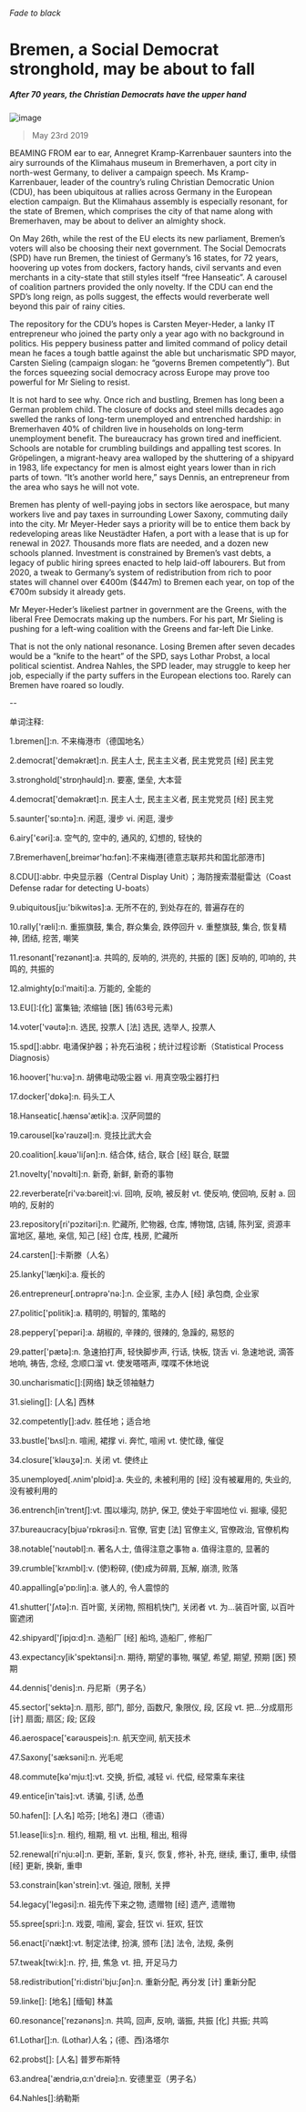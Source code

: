 ###### Fade to black
# Bremen, a Social Democrat stronghold, may be about to fall 
##### After 70 years, the Christian Democrats have the upper hand 
![image](images/20190525_eup501.jpg) 
> May 23rd 2019 
BEAMING FROM ear to ear, Annegret Kramp-Karrenbauer saunters into the airy surrounds of the Klimahaus museum in Bremerhaven, a port city in north-west Germany, to deliver a campaign speech. Ms Kramp-Karrenbauer, leader of the country’s ruling Christian Democratic Union (CDU), has been ubiquitous at rallies across Germany in the European election campaign. But the Klimahaus assembly is especially resonant, for the state of Bremen, which comprises the city of that name along with Bremerhaven, may be about to deliver an almighty shock. 
On May 26th, while the rest of the EU elects its new parliament, Bremen’s voters will also be choosing their next government. The Social Democrats (SPD) have run Bremen, the tiniest of Germany’s 16 states, for 72 years, hoovering up votes from dockers, factory hands, civil servants and even merchants in a city-state that still styles itself “free Hanseatic”. A carousel of coalition partners provided the only novelty. If the CDU can end the SPD’s long reign, as polls suggest, the effects would reverberate well beyond this pair of rainy cities. 
The repository for the CDU’s hopes is Carsten Meyer-Heder, a lanky IT entrepreneur who joined the party only a year ago with no background in politics. His peppery business patter and limited command of policy detail mean he faces a tough battle against the able but uncharismatic SPD mayor, Carsten Sieling (campaign slogan: he “governs Bremen competently”). But the forces squeezing social democracy across Europe may prove too powerful for Mr Sieling to resist. 
It is not hard to see why. Once rich and bustling, Bremen has long been a German problem child. The closure of docks and steel mills decades ago swelled the ranks of long-term unemployed and entrenched hardship: in Bremerhaven 40% of children live in households on long-term unemployment benefit. The bureaucracy has grown tired and inefficient. Schools are notable for crumbling buildings and appalling test scores. In Gröpelingen, a migrant-heavy area walloped by the shuttering of a shipyard in 1983, life expectancy for men is almost eight years lower than in rich parts of town. “It’s another world here,” says Dennis, an entrepreneur from the area who says he will not vote. 
Bremen has plenty of well-paying jobs in sectors like aerospace, but many workers live and pay taxes in surrounding Lower Saxony, commuting daily into the city. Mr Meyer-Heder says a priority will be to entice them back by redeveloping areas like Neustädter Hafen, a port with a lease that is up for renewal in 2027. Thousands more flats are needed, and a dozen new schools planned. Investment is constrained by Bremen’s vast debts, a legacy of public hiring sprees enacted to help laid-off labourers. But from 2020, a tweak to Germany’s system of redistribution from rich to poor states will channel over €400m ($447m) to Bremen each year, on top of the €700m subsidy it already gets. 
Mr Meyer-Heder’s likeliest partner in government are the Greens, with the liberal Free Democrats making up the numbers. For his part, Mr Sieling is pushing for a left-wing coalition with the Greens and far-left Die Linke. 
That is not the only national resonance. Losing Bremen after seven decades would be a “knife to the heart” of the SPD, says Lothar Probst, a local political scientist. Andrea Nahles, the SPD leader, may struggle to keep her job, especially if the party suffers in the European elections too. Rarely can Bremen have roared so loudly. 
-- 
 单词注释:
1.bremen[]:n. 不来梅港市（德国地名） 
2.democrat['demәkræt]:n. 民主人士, 民主主义者, 民主党党员 [经] 民主党 
3.stronghold['strɒŋhәuld]:n. 要塞, 堡垒, 大本营 
4.democrat['demәkræt]:n. 民主人士, 民主主义者, 民主党党员 [经] 民主党 
5.saunter['sɒ:ntә]:n. 闲逛, 漫步 vi. 闲逛, 漫步 
6.airy['єәri]:a. 空气的, 空中的, 通风的, 幻想的, 轻快的 
7.Bremerhaven[,breimәr'hɑ:fәn]:不来梅港[德意志联邦共和国北部港市] 
8.CDU[]:abbr. 中央显示器（Central Display Unit）；海防搜索潜艇雷达（Coast Defense radar for detecting U-boats） 
9.ubiquitous[ju:'bikwitәs]:a. 无所不在的, 到处存在的, 普遍存在的 
10.rally['ræli]:n. 重振旗鼓, 集合, 群众集会, 跌停回升 v. 重整旗鼓, 集合, 恢复精神, 团结, 挖苦, 嘲笑 
11.resonant['rezәnәnt]:a. 共鸣的, 反响的, 洪亮的, 共振的 [医] 反响的, 叩响的, 共鸣的, 共振的 
12.almighty[ɒ:l'maiti]:a. 万能的, 全能的 
13.EU[]:[化] 富集铀; 浓缩铀 [医] 铕(63号元素) 
14.voter['vәutә]:n. 选民, 投票人 [法] 选民, 选举人, 投票人 
15.spd[]:abbr. 电涌保护器；补充石油税；统计过程诊断（Statistical Process Diagnosis） 
16.hoover['hu:vә]:n. 胡佛电动吸尘器 vi. 用真空吸尘器打扫 
17.docker['dɒkә]:n. 码头工人 
18.Hanseatic[.hænsә'ætik]:a. 汉萨同盟的 
19.carousel[kә'rauzәl]:n. 竞技比武大会 
20.coalition[.kәuә'liʃәn]:n. 结合体, 结合, 联合 [经] 联合, 联盟 
21.novelty['nɒvәlti]:n. 新奇, 新鲜, 新奇的事物 
22.reverberate[ri'vә:bәreit]:vi. 回响, 反响, 被反射 vt. 使反响, 使回响, 反射 a. 回响的, 反射的 
23.repository[ri'pɔzitәri]:n. 贮藏所, 贮物器, 仓库, 博物馆, 店铺, 陈列室, 资源丰富地区, 墓地, 亲信, 知己 [经] 仓库, 栈房, 贮藏所 
24.carsten[]:卡斯滕（人名） 
25.lanky['læŋki]:a. 瘦长的 
26.entrepreneur[.ɒntrәprә'nә:]:n. 企业家, 主办人 [经] 承包商, 企业家 
27.politic['pɒlitik]:a. 精明的, 明智的, 策略的 
28.peppery['pepәri]:a. 胡椒的, 辛辣的, 很辣的, 急躁的, 易怒的 
29.patter['pætә]:n. 急速拍打声, 轻快脚步声, 行话, 快板, 饶舌 vi. 急速地说, 滴答地响, 祷告, 念经, 念顺口溜 vt. 使发嗒嗒声, 喋喋不休地说 
30.uncharismatic[]:[网络] 缺乏领袖魅力 
31.sieling[]: [人名] 西林 
32.competently[]:adv. 胜任地；适合地 
33.bustle['bʌsl]:n. 喧闹, 裙撑 vi. 奔忙, 喧闹 vt. 使忙碌, 催促 
34.closure['klәuʒә]:n. 关闭 vt. 使终止 
35.unemployed[.ʌnim'plɒid]:a. 失业的, 未被利用的 [经] 没有被雇用的, 失业的, 没有被利用的 
36.entrench[in'trentʃ]:vt. 围以壕沟, 防护, 保卫, 使处于牢固地位 vi. 掘壕, 侵犯 
37.bureaucracy[bjuә'rɒkrәsi]:n. 官僚, 官吏 [法] 官僚主义, 官僚政治, 官僚机构 
38.notable['nәutәbl]:n. 著名人士, 值得注意之事物 a. 值得注意的, 显著的 
39.crumble['krʌmbl]:v. (使)粉碎, (使)成为碎屑, 瓦解, 崩溃, 败落 
40.appalling[ә'pɒ:liŋ]:a. 骇人的, 令人震惊的 
41.shutter['ʃʌtә]:n. 百叶窗, 关闭物, 照相机快门, 关闭者 vt. 为...装百叶窗, 以百叶窗遮闭 
42.shipyard['ʃipjɑ:d]:n. 造船厂 [经] 船坞, 造船厂, 修船厂 
43.expectancy[ik'spektәnsi]:n. 期待, 期望的事物, 嘱望, 希望, 期望, 预期 [医] 预期 
44.dennis['denis]:n. 丹尼斯（男子名） 
45.sector['sektә]:n. 扇形, 部门, 部分, 函数尺, 象限仪, 段, 区段 vt. 把...分成扇形 [计] 扇面; 扇区; 段; 区段 
46.aerospace['єәrәuspeis]:n. 航天空间, 航天技术 
47.Saxony['sæksәni]:n. 光毛呢 
48.commute[kә'mju:t]:vt. 交换, 折偿, 减轻 vi. 代偿, 经常乘车来往 
49.entice[in'tais]:vt. 诱骗, 引诱, 怂恿 
50.hafen[]: [人名] 哈芬; [地名] 港口（德语） 
51.lease[li:s]:n. 租约, 租期, 租 vt. 出租, 租出, 租得 
52.renewal[ri'nju:әl]:n. 更新, 革新, 复兴, 恢复, 修补, 补充, 继续, 重订, 重申, 续借 [经] 更新, 换新, 重申 
53.constrain[kәn'strein]:vt. 强迫, 限制, 关押 
54.legacy['legәsi]:n. 祖先传下来之物, 遗赠物 [经] 遗产, 遗赠物 
55.spree[spri:]:n. 戏耍, 喧闹, 宴会, 狂饮 vi. 狂欢, 狂饮 
56.enact[i'nækt]:vt. 制定法律, 扮演, 颁布 [法] 法令, 法规, 条例 
57.tweak[twi:k]:n. 拧, 扭, 焦急 vt. 扭, 开足马力 
58.redistribution['ri:distri'bju:ʃәn]:n. 重新分配, 再分发 [计] 重新分配 
59.linke[]: [地名] [缅甸] 林盖 
60.resonance['rezәnәns]:n. 共鸣, 回声, 反响, 谐振, 共振 [化] 共振; 共鸣 
61.Lothar[]:n. (Lothar)人名；(德、西)洛塔尔 
62.probst[]: [人名] 普罗布斯特 
63.andrea['ændriә,ɑ:n'dreiә]:n. 安德里亚（男子名） 
64.Nahles[]:纳勒斯 
